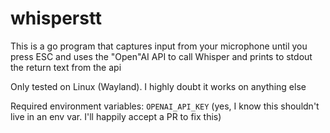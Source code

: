 # whisperstt

This is a go program that captures input from your microphone until you press ESC and uses the "Open"AI API to call Whisper and prints to stdout the return text from the api

Only tested on Linux (Wayland). I highly doubt it works on anything else 


Required environment variables: 
`OPENAI_API_KEY` (yes, I know this shouldn't live in an env var. I'll happily accept a PR to fix this)
